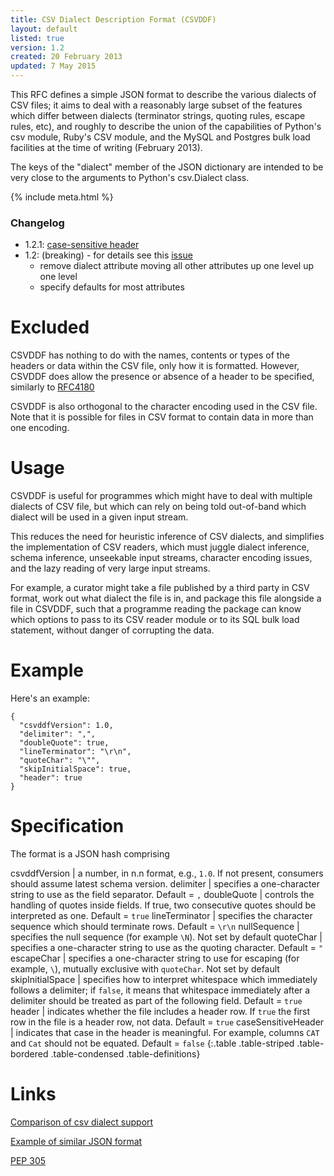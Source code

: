 ```yaml
---
title: CSV Dialect Description Format (CSVDDF)
layout: default
listed: true
version: 1.2
created: 20 February 2013
updated: 7 May 2015
---
```


This RFC defines a simple JSON format to describe the various dialects
of CSV files; it aims to deal with a reasonably large subset of the
features which differ between dialects (terminator strings, quoting
rules, escape rules, etc), and roughly to describe the union of the
capabilities of Python's csv module, Ruby's CSV module, and the MySQL
and Postgres bulk load facilities at the time of writing (February
2013).

The keys of the "dialect" member of the JSON dictionary are intended to
be very close to the arguments to Python's csv.Dialect class.

{% include meta.html %}

### Changelog

- 1.2.1: [case-sensitive header](https://github.com/dataprotocols/dataprotocols/issues/193#issuecomment-99774395)
- 1.2: (breaking) - for details see this
[issue](https://github.com/dataprotocols/dataprotocols/issues/99)
  - remove dialect attribute moving all other attributes up one level up one level
  - specify defaults for most attributes

Excluded
========

CSVDDF has nothing to do with the names, contents or types of the
headers or data within the CSV file, only how it is formatted. However,  
CSVDDF does allow the presence or absence of a header to be specified, 
similarly to [RFC4180](http://www.ietf.org/rfc/rfc4180.txt) 

CSVDDF is also orthogonal to the character encoding used in the CSV
file. Note that it is possible for files in CSV format to contain data
in more than one encoding.

Usage
=====

CSVDDF is useful for programmes which might have to deal with multiple
dialects of CSV file, but which can rely on being told out-of-band which
dialect will be used in a given input stream.

This reduces the need for heuristic inference of CSV dialects, and
simplifies the implementation of CSV readers, which must juggle dialect
inference, schema inference, unseekable input streams, character
encoding issues, and the lazy reading of very large input streams.

For example, a curator might take a file published by a third party in
CSV format, work out what dialect the file is in, and package this file
alongside a file in CSVDDF, such that a programme reading the package
can know which options to pass to its CSV reader module or to its SQL
bulk load statement, without danger of corrupting the data.

Example
=======

Here's an example:

    {
      "csvddfVersion": 1.0,
      "delimiter": ",",
      "doubleQuote": true,
      "lineTerminator": "\r\n",
      "quoteChar": "\"",
      "skipInitialSpace": true,
      "header": true
    }

Specification
=============

The format is a JSON hash comprising


csvddfVersion    | a number, in n.n format, e.g., `1.0`. If not present, consumers should assume latest schema version.
delimiter        | specifies a one-character string to use as the field separator. Default = `,`
doubleQuote      | controls the handling of quotes inside fields. If true, two consecutive quotes should be interpreted as one. Default = `true`
lineTerminator   | specifies the character sequence which should terminate rows. Default = `\r\n`
nullSequence     | specifies the null sequence (for example `\N`). Not set by default
quoteChar        | specifies a one-character string to use as the quoting character. Default = `"`
escapeChar       | specifies a one-character string to use for escaping (for example, `\`), mutually exclusive with `quoteChar`. Not set by default
skipInitialSpace | specifies how to interpret whitespace which immediately follows a delimiter; if `false`, it means that whitespace immediately after a delimiter should be treated as part of the following field. Default = `true`
header        	 | indicates whether the file includes a header row. If `true` the first row in the file is a header row, not data. Default = `true`
caseSensitiveHeader | indicates that case in the header is meaningful. For example, columns `CAT` and `Cat` should not be equated. Default = `false`
{:.table .table-striped .table-bordered .table-condensed .table-definitions}

Links
=====

[Comparison of csv dialect
support](https://docs.google.com/spreadsheet/ccc?key=0AmU3V2vcPKrIdEhoU1NQSWtoQmJwcUNCelJtdkx2bFE&usp=sharing)

[Example of similar JSON
format](http://panda.readthedocs.org/en/latest/api.html#data-uploads)

[PEP 305](http://www.python.org/dev/peps/pep-0305/)
